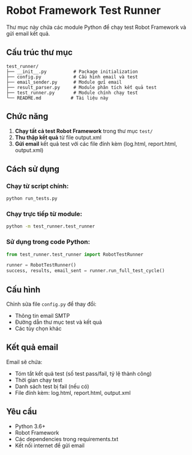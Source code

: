 # Robot Framework Test Runner

Thư mục này chứa các module Python để chạy test Robot Framework và gửi email kết quả.

## Cấu trúc thư mục

```
test_runner/
├── __init__.py          # Package initialization
├── config.py            # Cấu hình email và test
├── email_sender.py      # Module gửi email
├── result_parser.py     # Module phân tích kết quả test
├── test_runner.py       # Module chính chạy test
└── README.md           # Tài liệu này
```

## Chức năng

1. **Chạy tất cả test Robot Framework** trong thư mục `test/`
2. **Thu thập kết quả** từ file output.xml
3. **Gửi email** kết quả test với các file đính kèm (log.html, report.html, output.xml)

## Cách sử dụng

### Chạy từ script chính:
```bash
python run_tests.py
```

### Chạy trực tiếp từ module:
```bash
python -m test_runner.test_runner
```

### Sử dụng trong code Python:
```python
from test_runner.test_runner import RobotTestRunner

runner = RobotTestRunner()
success, results, email_sent = runner.run_full_test_cycle()
```

## Cấu hình

Chỉnh sửa file `config.py` để thay đổi:
- Thông tin email SMTP
- Đường dẫn thư mục test và kết quả
- Các tùy chọn khác

## Kết quả email

Email sẽ chứa:
- Tóm tắt kết quả test (số test pass/fail, tỷ lệ thành công)
- Thời gian chạy test
- Danh sách test bị fail (nếu có)
- File đính kèm: log.html, report.html, output.xml

## Yêu cầu

- Python 3.6+
- Robot Framework
- Các dependencies trong requirements.txt
- Kết nối internet để gửi email
